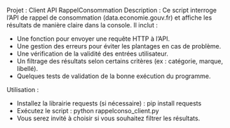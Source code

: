 Projet : Client API RappelConsommation Description : 
Ce script interroge l’API de rappel de consommation (data.economie.gouv.fr) et affiche les résultats de manière claire dans la console. Il inclut : 
- Une fonction pour envoyer une requête HTTP à l’API.
- Une gestion des erreurs pour éviter les plantages en cas de problème.
- Une vérification de la validité des entrées utilisateur.
- Un filtrage des résultats selon certains critères (ex : catégorie, marque, libellé).
- Quelques tests de validation de la bonne exécution du programme.

Utilisation : 
- Installez la librairie requests (si nécessaire) : pip install requests
- Exécutez le script : python rappelconso_client.py
- Vous serez invité à choisir si vous souhaitez filtrer les résultats.

